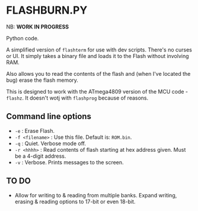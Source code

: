 # FLASHBURN.PY

NB: **WORK IN PROGRESS**

Python code.

A simplified version of `flashterm` for use with dev scripts. There's no curses or UI. It simply takes a binary file and loads it to the Flash without involving RAM.

Also allows you to read the contents of the flash and (when I've located the bug) erase the flash memory.

This is designed to work with the ATmega4809 version of the MCU code - `flashz`. It doesn't wotj with `flashprog` because of reasons.

## Command line options

- `-e` : Erase Flash.
- `-f <filename>` : Use this file. Default is: `ROM.bin`.
- `-q` : Quiet. Verbose mode off.
- `-r <hhhh>` : Read contents of flash starting at hex address given. Must be a 4-digit address.
- `-v` : Verbose. Prints messages to the screen.

## TO DO

- Allow for writing to & reading from multiple banks. Expand writing, erasing & reading options to 17-bit or even 18-bit.
